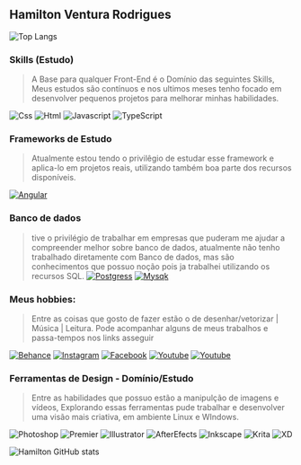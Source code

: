





## Hamilton Ventura Rodrigues

![Top Langs](https://github-readme-stats.vercel.app/api/top-langs/?username=hamiltonventura&layout=compact)

### Skills (Estudo)
> A Base para qualquer Front-End é o Domínio das seguintes Skills, Meus estudos são contínuos e nos ultimos meses tenho focado
> em desenvolver pequenos projetos para melhorar minhas habilidades.

![Css](https://img.shields.io/badge/CSS-239120?&style=for-the-badge&logo=css3&logoColor=white)
![Html](https://img.shields.io/badge/HTML-239120?style=for-the-badge&logo=html5&logoColor=white)
![Javascript](https://img.shields.io/badge/JavaScript-F7DF1E?style=for-the-badge&logo=javascript&logoColor=black)
![TypeScript](https://img.shields.io/badge/TypeScript-007ACC?style=for-the-badge&logo=typescript&logoColor=white)

### Frameworks de Estudo
> Atualmente estou tendo o privilêgio de estudar esse framework e aplica-lo em projetos reais, utilizando
> também boa parte dos recursos disponíveis.
> 
[![Angular](https://img.shields.io/badge/Angular-DD0031?style=for-the-badge&logo=angular&logoColor=white)]()

### Banco de dados
> tive o privilégio de trabalhar em empresas que puderam me ajudar a compreender melhor sobre banco de dados,
> atualmente não tenho trabalhado diretamente com Banco de dados, mas são conhecimentos que possuo noção pois ja trabalhei
> utilizando os recursos SQL.
[![Postgress](https://img.shields.io/badge/PostgreSQL-316192?style=for-the-badge&logo=postgresql&logoColor=white)]()
[![Mysqk](https://img.shields.io/badge/MySQL-005C84?style=for-the-badge&logo=mysql&logoColor=white)]()

### Meus hobbies:
> Entre as coisas que gosto de fazer estão o de  desenhar/vetorizar | Música | Leitura. Pode acompanhar alguns de meus trabalhos e passa-tempos nos links asseguir

[![Behance](https://img.shields.io/badge/-Behance-blue?style=for-the-badge&logo=behance&logoColor=white)](https://www.behance.net/HamiltonVR)
[![Instagram](https://img.shields.io/badge/Instagram-E4405F?style=for-the-badge&logo=instagram&logoColor=white)](https://www.instagram.com/hamilton.venttura)
[![Facebook](https://img.shields.io/badge/Facebook-1877F2?style=for-the-badge&logo=facebook&logoColor=white)](https://www.facebook.com/hamiltonventtura.ventura)
[![Youtube](https://img.shields.io/badge/YouTube-FF0000?style=for-the-badge&logo=youtube&logoColor=white)](https://www.youtube.com/channel/UCPZDTfV_nOitgdjRhF3-__A)
[![Youtube](https://img.shields.io/badge/YouTube-FF0000?style=for-the-badge&logo=youtube&logoColor=white)](https://www.youtube.com/channel/UCjFwhtE7QHdEpYR6xexRVVg)

### Ferramentas de Design -  Domínio/Estudo

> Entre as habilidades que possuo estão a manipulção de imagens e vídeos, Explorando
> essas ferramentas pude trabalhar e desenvolver uma visão mais criativa, em ambiente Linux e WIndows.

![Photoshop](https://img.shields.io/badge/Adobe%20Photoshop-31A8FF?style=for-the-badge&logo=Adobe%20Photoshop&logoColor=black)
![Premier](https://img.shields.io/badge/Adobe%20Premiere%20Pro-9999FF?style=for-the-badge&logo=Adobe%20Premiere%20Pro&logoColor=white)
![Illustrator](https://img.shields.io/badge/Adobe%20Illustrator-FF9A00?style=for-the-badge&logo=adobe%20illustrator&logoColor=white)
![AfterEfects](https://img.shields.io/badge/Adobe%20after%20affects-CF96FD?style=for-the-badge&logo=Adobe%20after%20effects&logoColor=393665)
![Inkscape](https://img.shields.io/badge/Inkscape-000000?style=for-the-badge&logo=Inkscape&logoColor=white)
![Krita](https://img.shields.io/badge/Krita-203759?style=for-the-badge&logo=krita&logoColor=EEF37B)
![XD](https://img.shields.io/badge/Adobe%20XD-470137?style=for-the-badge&logo=Adobe%20XD&logoColor=#FF61F6)



![Hamilton GitHub stats](https://github-readme-stats.vercel.app/api?username=HamiltonVentura&show_icons=true)



